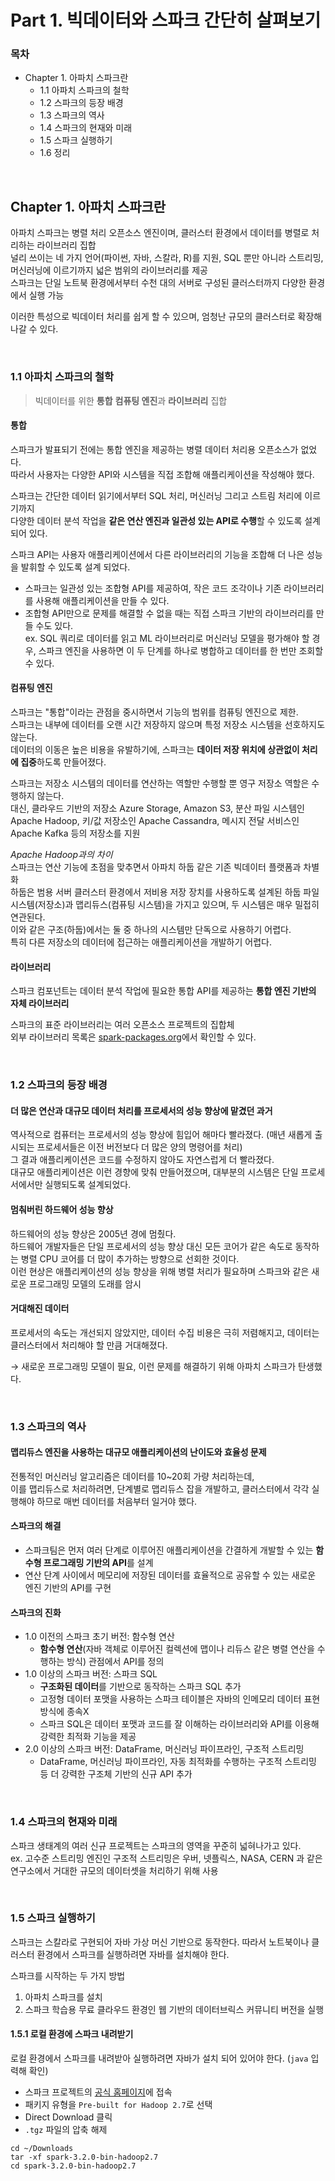 # Part 1. 빅데이터와 스파크 간단히 살펴보기

### 목차

- Chapter 1. 아파치 스파크란
  - 1.1 아파치 스파크의 철학
  - 1.2 스파크의 등장 배경
  - 1.3 스파크의 역사
  - 1.4 스파크의 현재와 미래
  - 1.5 스파크 실행하기
  - 1.6 정리

&nbsp;

## Chapter 1. 아파치 스파크란

아파치 스파크는 병렬 처리 오픈소스 엔진이며, 클러스터 환경에서 데이터를 병렬로 처리하는 라이브러리 집합  
널리 쓰이는 네 가지 언어(파이썬, 자바, 스칼라, R)를 지원, SQL 뿐만 아니라 스트리밍, 머신러닝에 이르기까지 넓은 범위의 라이브러리를 제공  
스파크는 단일 노트북 환경에서부터 수천 대의 서버로 구성된 클러스터까지 다양한 환경에서 실행 가능  

이러한 특성으로 빅데이터 처리를 쉽게 할 수 있으며, 엄청난 규모의 클러스터로 확장해나갈 수 있다.

&nbsp;

### 1.1 아파치 스파크의 철학

> 빅데이터를 위한 **통합** **컴퓨팅 엔진**과 **라이브러리** 집합

#### 통합

스파크가 발표되기 전에는 통합 엔진을 제공하는 병렬 데이터 처리용 오픈소스가 없었다.  
따라서 사용자는 다양한 API와 시스템을 직접 조합해 애플리케이션을 작성해야 했다.

스파크는 간단한 데이터 읽기에서부터 SQL 처리, 머신러닝 그리고 스트림 처리에 이르기까지  
다양한 데이터 분석 작업을 **같은 연산 엔진과 일관성 있는 API로 수행**할 수 있도록 설계 되어 있다.  

스파크 API는 사용자 애플리케이션에서 다른 라이브러리의 기능을 조합해 더 나은 성능을 발휘할 수 있도록 설계 되었다.
- 스파크는 일관성 있는 조합형 API를 제공하여, 작은 코드 조각이나 기존 라이브러리를 사용해 애플리케이션을 만들 수 있다.  
- 조합형 API만으로 문제를 해결할 수 없을 때는 직접 스파크 기반의 라이브러리를 만들 수도 있다.  
ex. SQL 쿼리로 데이터를 읽고 ML 라이브러리로 머신러닝 모델을 평가해야 할 경우, 스파크 엔진을 사용하면 이 두 단계를 하나로 병합하고 데이터를 한 번만 조회할 수 있다.

#### 컴퓨팅 엔진

스파크는 "통합"이라는 관점을 중시하면서 기능의 범위를 컴퓨팅 엔진으로 제한.  
스파크는 내부에 데이터를 오랜 시간 저장하지 않으며 특정 저장소 시스템을 선호하지도 않는다.  
데이터의 이동은 높은 비용을 유발하기에, 스파크는 **데이터 저장 위치에 상관없이 처리에 집중**하도록 만들어졌다.

스파크는 저장소 시스템의 데이터를 연산하는 역할만 수행할 뿐 영구 저장소 역할은 수행하지 않는다.  
대신, 클라우드 기반의 저장소 Azure Storage, Amazon S3, 분산 파일 시스템인 Apache Hadoop, 키/값 저장소인 Apache Cassandra, 메시지 전달 서비스인 Apache Kafka 등의 저장소를 지원  

*Apache Hadoop과의 차이*  
스파크는 연산 기능에 초점을 맞추면서 아파치 하둡 같은 기존 빅데이터 플랫폼과 차별화  
하둡은 범용 서버 클러스터 환경에서 저비용 저장 장치를 사용하도록 설계된 하둡 파일 시스템(저장소)과 맵리듀스(컴퓨팅 시스템)을 가지고 있으며, 두 시스템은 매우 밀접히 연관된다.  
이와 같은 구조(하둡)에서는 둘 중 하나의 시스템만 단독으로 사용하기 어렵다.  
특히 다른 저장소의 데이터에 접근하는 애플리케이션을 개발하기 어렵다.  

#### 라이브러리

스파크 컴포넌트는 데이터 분석 작업에 필요한 통합 API를 제공하는 **통합 엔진 기반의 자체 라이브러리**

스파크의 표준 라이브러리는 여러 오픈소스 프로젝트의 집합체  
외부 라이브러리 목록은 [spark-packages.org](https://spark-packages.org/)에서 확인할 수 있다.

&nbsp;

### 1.2 스파크의 등장 배경

#### 더 많은 연산과 대규모 데이터 처리를 프로세서의 성능 향상에 맡겼던 과거

역사적으로 컴퓨터는 프로세서의 성능 향상에 힘입어 해마다 빨라졌다. (매년 새롭게 출시되는 프로세서들은 이전 버전보다 더 많은 양의 명령어를 처리)  
그 결과 애플리케이션은 코드를 수정하지 않아도 자연스럽게 더 빨라졌다.  
대규모 애플리케이션은 이런 경향에 맞춰 만들어졌으며, 대부분의 시스템은 단일 프로세서에서만 실행되도록 설계되었다.

#### 멈춰버린 하드웨어 성능 향상

하드웨어의 성능 향상은 2005년 경에 멈췄다.  
하드웨어 개발자들은 단일 프로세서의 성능 향상 대신 모든 코어가 같은 속도로 동작하는 병렬 CPU 코어를 더 많이 추가하는 방향으로 선회한 것이다.  
이런 현상은 애플리케이션의 성능 향상을 위해 병렬 처리가 필요하며 스파크와 같은 새로운 프로그래밍 모델의 도래를 암시

#### 거대해진 데이터

프로세서의 속도는 개선되지 않았지만, 데이터 수집 비용은 극히 저렴해지고, 데이터는 클러스터에서 처리해야 할 만큼 거대해졌다.  

→ 새로운 프로그래밍 모델이 필요, 이런 문제를 해결하기 위해 아파치 스파크가 탄생했다.

&nbsp;

### 1.3 스파크의 역사

#### 맵리듀스 엔진을 사용하는 대규모 애플리케이션의 난이도와 효율성 문제  

전통적인 머신러닝 알고리즘은 데이터를 10~20회 가량 처리하는데,  
이를 맵리듀스로 처리하려면, 단계별로 맵리듀스 잡을 개발하고, 클러스터에서 각각 실행해야 하므로 매번 데이터를 처음부터 일거야 했다.

#### 스파크의 해결

- 스파크팀은 먼저 여러 단계로 이루어진 애플리케이션을 간결하게 개발할 수 있는 **함수형 프로그래밍 기반의 API**를 설계  
- 연산 단계 사이에서 메모리에 저장된 데이터를 효율적으로 공유할 수 있는 새로운 엔진 기반의 API를 구현

#### 스파크의 진화

- 1.0 이전의 스파크 초기 버전: 함수형 연산
  - **함수형 연산**(자바 객체로 이루어진 컬렉션에 맵이나 리듀스 같은 병렬 연산을 수행하는 방식) 관점에서 API를 정의
- 1.0 이상의 스파크 버전: 스파크 SQL
  - **구조화된 데이터**를 기반으로 동작하는 스파크 SQL 추가
  - 고정형 데이터 포맷을 사용하는 스파크 테이블은 자바의 인메모리 데이터 표현 방식에 종속X
  - 스파크 SQL은 데이터 포맷과 코드를 잘 이해하는 라이브러리와 API를 이용해 강력한 최적화 기능을 제공
- 2.0 이상의 스파크 버전: DataFrame, 머신러닝 파이프라인, 구조적 스트리밍
  - DataFrame, 머신러닝 파이프라인, 자동 최적화를 수행하는 구조적 스트리밍 등 더 강력한 구조체 기반의 신규 API 추가

&nbsp;

### 1.4 스파크의 현재와 미래

스파크 생태계의 여러 신규 프로젝트는 스파크의 영역을 꾸준히 넓혀나가고 있다.  
ex. 고수준 스트리밍 엔진인 구조적 스트리밍은 우버, 넷플릭스, NASA, CERN 과 같은 연구소에서 거대한 규모의 데이터셋을 처리하기 위해 사용

&nbsp;

### 1.5 스파크 실행하기

스파크는 스칼라로 구현되어 자바 가상 머신 기반으로 동작한다. 따라서 노트북이나 클러스터 환경에서 스파크를 실행하려면 자바를 설치해야 한다.

스파크를 시작하는 두 가지 방법  
1. 아파치 스파크를 설치
2. 스파크 학습용 무료 클라우드 환경인 웹 기반의 데이터브릭스 커뮤니티 버전을 실행

#### 1.5.1 로컬 환경에 스파크 내려받기

로컬 환경에서 스파크를 내려받아 실행하려면 자바가 설치 되어 있어야 한다. (`java` 입력해 확인)

- 스파크 프로젝트의 [공식 홈페이지](http://spark.apache.org/downloads.html)에 접속
- 패키지 유형을 `Pre-built for Hadoop 2.7`로 선택
- Direct Download 클릭
- `.tgz` 파일의 압축 해제

```shell
cd ~/Downloads
tar -xf spark-3.2.0-bin-hadoop2.7 
cd spark-3.2.0-bin-hadoop2.7 
```

